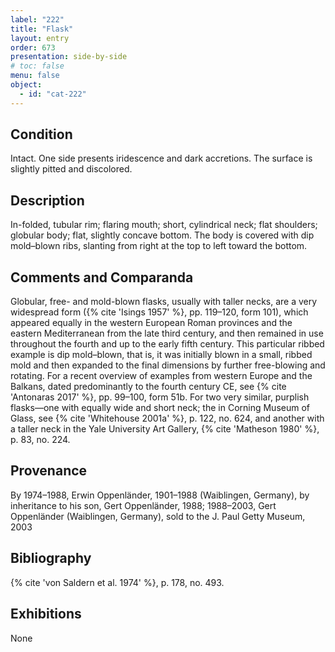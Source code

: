 ```yaml
---
label: "222"
title: "Flask"
layout: entry
order: 673
presentation: side-by-side
# toc: false
menu: false
object:
  - id: "cat-222"
---
```


## Condition

Intact. One side presents iridescence and dark accretions. The surface is slightly pitted and discolored.

## Description

In-folded, tubular rim; flaring mouth; short, cylindrical neck; flat shoulders; globular body; flat, slightly concave bottom. The body is covered with dip mold–blown ribs, slanting from right at the top to left toward the bottom.

## Comments and Comparanda

Globular, free- and mold-blown flasks, usually with taller necks, are a very widespread form ({% cite 'Isings 1957' %}, pp. 119–120, form 101), which appeared equally in the western European Roman provinces and the eastern Mediterranean from the late third century, and then remained in use throughout the fourth and up to the early fifth century. This particular ribbed example is dip mold–blown, that is, it was initially blown in a small, ribbed mold and then expanded to the final dimensions by further free-blowing and rotating. For a recent overview of examples from western Europe and the Balkans, dated predominantly to the fourth century CE, see {% cite 'Antonaras 2017' %}, pp. 99–100, form 51b. For two very similar, purplish flasks—one with equally wide and short neck; the in Corning Museum of Glass, see {% cite 'Whitehouse 2001a' %}, p. 122, no. 624, and another with a taller neck in the Yale University Art Gallery, {% cite 'Matheson 1980' %}, p. 83, no. 224.

## Provenance

By 1974–1988, Erwin Oppenländer, 1901–1988 (Waiblingen, Germany), by inheritance to his son, Gert Oppenländer, 1988; 1988–2003, Gert Oppenländer (Waiblingen, Germany), sold to the J. Paul Getty Museum, 2003

## Bibliography

{% cite 'von Saldern et al. 1974' %}, p. 178, no. 493.

## Exhibitions

None